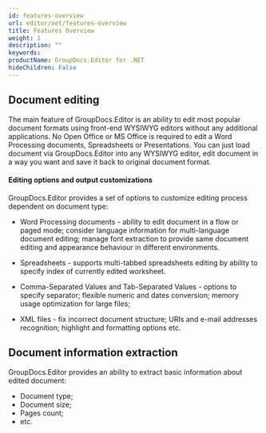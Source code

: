 ```yaml
---
id: features-overview
url: editor/net/features-overview
title: Features Overview
weight: 1
description: ""
keywords: 
productName: GroupDocs.Editor for .NET
hideChildren: False
---
```

## Document editing

The main feature of GroupDocs.Editor is an ability to edit most popular document formats using front-end WYSIWYG editors without any additional applications. No Open Office or MS Office is required to edit a Word Processing documents, Spreadsheets or Presentations. You can just load document via GroupDocs.Editor into any WYSIWYG editor, edit document in a way you want and save it back to original document format.

#### Editing options and output customizations

GroupDocs.Editor provides a set of options to customize editing process dependent on document type:

*   Word Processing documents - ability to edit document in a flow or paged mode; consider language information for multi-language document editing; manage font extraction to provide same document editing and appearance behaviour in different environments.
    
*   Spreadsheets - supports multi-tabbed spreadsheets editing by ability to specify index of currently edited worksheet.
    
*   Comma-Separated Values and Tab-Separated Values - options to specify separator; flexible numeric and dates conversion; memory usage optimization for large files;
    
*   XML files - fix incorrect document structure; URIs and e-mail addresses recognition; highlight and formatting options etc.
    

## Document information extraction

GroupDocs.Editor provides an ability to extract basic information about edited document:

*   Document type;
*   Document size;
*   Pages count;
*   etc.

